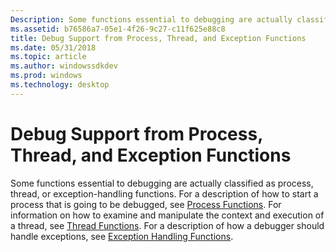 ```yaml
---
Description: Some functions essential to debugging are actually classified as process, thread, or exception-handling functions.
ms.assetid: b76586a7-05e1-4f26-9c27-c11f625e88c8
title: Debug Support from Process, Thread, and Exception Functions
ms.date: 05/31/2018
ms.topic: article
ms.author: windowssdkdev
ms.prod: windows
ms.technology: desktop
---
```


# Debug Support from Process, Thread, and Exception Functions

Some functions essential to debugging are actually classified as process, thread, or exception-handling functions. For a description of how to start a process that is going to be debugged, see [Process Functions](process-functions-for-debugging.md). For information on how to examine and manipulate the context and execution of a thread, see [Thread Functions](thread-functions-for-debugging.md). For a description of how a debugger should handle exceptions, see [Exception Handling Functions](exception-handling-functions-for-debugging.md).

 

 



